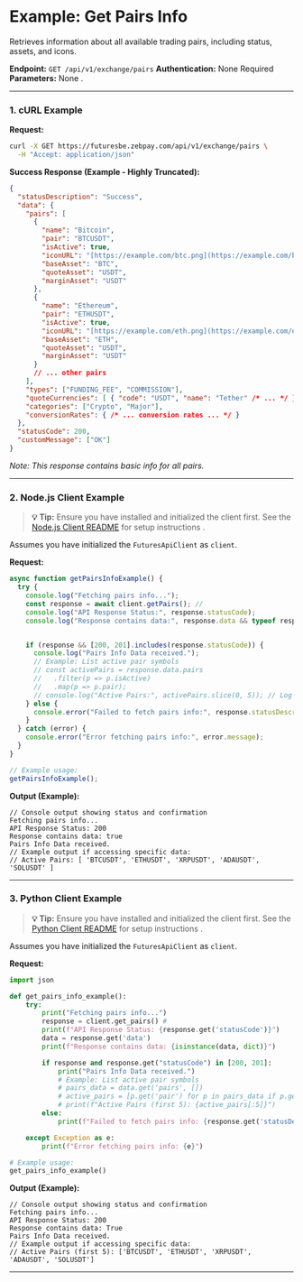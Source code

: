 # Example: Get Pairs Info

Retrieves information about all available trading pairs, including status, assets, and icons.

**Endpoint:** `GET /api/v1/exchange/pairs`
**Authentication:** None Required
**Parameters:** None .

---

### 1. cURL Example

**Request:**

```bash
curl -X GET https://futuresbe.zebpay.com/api/v1/exchange/pairs \
  -H "Accept: application/json"
```

**Success Response (Example - Highly Truncated):**

```json
{
  "statusDescription": "Success",
  "data": {
    "pairs": [
      {
        "name": "Bitcoin",
        "pair": "BTCUSDT",
        "isActive": true,
        "iconURL": "[https://example.com/btc.png](https://example.com/btc.png)",
        "baseAsset": "BTC",
        "quoteAsset": "USDT",
        "marginAsset": "USDT"
      },
      {
        "name": "Ethereum",
        "pair": "ETHUSDT",
        "isActive": true,
        "iconURL": "[https://example.com/eth.png](https://example.com/eth.png)",
        "baseAsset": "ETH",
        "quoteAsset": "USDT",
        "marginAsset": "USDT"
      }
      // ... other pairs
    ],
    "types": ["FUNDING_FEE", "COMMISSION"],
    "quoteCurrencies": [ { "code": "USDT", "name": "Tether" /* ... */ } ],
    "categories": ["Crypto", "Major"],
    "conversionRates": { /* ... conversion rates ... */ }
  },
  "statusCode": 200,
  "customMessage": ["OK"]
}
```
*Note: This response contains basic info for all pairs.*

---

### 2. Node.js Client Example

> **💡 Tip:** Ensure you have installed and initialized the client first. See the [Node.js Client README](futures/clients/rest-http/node/README.md) for setup instructions .

Assumes you have initialized the `FuturesApiClient` as `client`.

**Request:**

```javascript
async function getPairsInfoExample() {
  try {
    console.log("Fetching pairs info...");
    const response = await client.getPairs(); //
    console.log("API Response Status:", response.statusCode);
    console.log("Response contains data:", response.data && typeof response.data === 'object');


    if (response && [200, 201].includes(response.statusCode)) {
      console.log("Pairs Info Data received.");
      // Example: List active pair symbols
      // const activePairs = response.data.pairs
      //   .filter(p => p.isActive)
      //   .map(p => p.pair);
      // console.log("Active Pairs:", activePairs.slice(0, 5)); // Log first 5
    } else {
      console.error("Failed to fetch pairs info:", response.statusDescription);
    }
  } catch (error) {
    console.error("Error fetching pairs info:", error.message);
  }
}

// Example usage:
getPairsInfoExample();
```

**Output (Example):**

```text
// Console output showing status and confirmation
Fetching pairs info...
API Response Status: 200
Response contains data: true
Pairs Info Data received.
// Example output if accessing specific data:
// Active Pairs: [ 'BTCUSDT', 'ETHUSDT', 'XRPUSDT', 'ADAUSDT', 'SOLUSDT' ]
```

---

### 3. Python Client Example

> **💡 Tip:** Ensure you have installed and initialized the client first. See the [Python Client README](futures/clients/rest-http/python/README.md) for setup instructions .

Assumes you have initialized the `FuturesApiClient` as `client`.

**Request:**

```python
import json

def get_pairs_info_example():
    try:
        print("Fetching pairs info...")
        response = client.get_pairs() #
        print(f"API Response Status: {response.get('statusCode')}")
        data = response.get('data')
        print(f"Response contains data: {isinstance(data, dict)}")

        if response and response.get("statusCode") in [200, 201]:
            print("Pairs Info Data received.")
            # Example: List active pair symbols
            # pairs_data = data.get('pairs', [])
            # active_pairs = [p.get('pair') for p in pairs_data if p.get('isActive')]
            # print(f"Active Pairs (first 5): {active_pairs[:5]}")
        else:
            print(f"Failed to fetch pairs info: {response.get('statusDescription')}")

    except Exception as e:
        print(f"Error fetching pairs info: {e}")

# Example usage:
get_pairs_info_example()
```

**Output (Example):**

```text
// Console output showing status and confirmation
Fetching pairs info...
API Response Status: 200
Response contains data: True
Pairs Info Data received.
// Example output if accessing specific data:
// Active Pairs (first 5): ['BTCUSDT', 'ETHUSDT', 'XRPUSDT', 'ADAUSDT', 'SOLUSDT']
```

---
